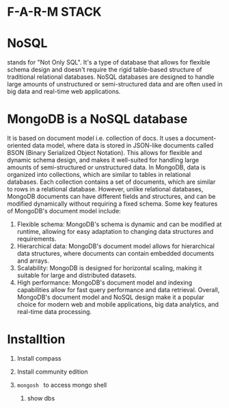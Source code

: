 # F-A-R-M STACK

# NoSQL

stands for "Not Only SQL". It's a type of database that allows for flexible schema design and doesn't require the rigid table-based structure of traditional relational databases. NoSQL databases are designed to handle large amounts of unstructured or semi-structured data and are often used in big data and real-time web applications.

# MongoDB is a NoSQL database

It is based on document model i.e. collection of docs. It uses a document-oriented data model, where data is stored in JSON-like documents called BSON (Binary Serialized Object Notation). This allows for flexible and dynamic schema design, and makes it well-suited for handling large amounts of semi-structured or unstructured data.
In MongoDB, data is organized into collections, which are similar to tables in relational databases. Each collection contains a set of documents, which are similar to rows in a relational database. However, unlike relational databases, MongoDB documents can have different fields and structures, and can be modified dynamically without requiring a fixed schema.
Some key features of MongoDB's document model include:

1. Flexible schema: MongoDB's schema is dynamic and can be modified at runtime, allowing for easy adaptation to changing data structures and requirements.
2. Hierarchical data: MongoDB's document model allows for hierarchical data structures, where documents can contain embedded documents and arrays.
3. Scalability: MongoDB is designed for horizontal scaling, making it suitable for large and distributed datasets.
4. High performance: MongoDB's document model and indexing capabilities allow for fast query performance and data retrieval.
   Overall, MongoDB's document model and NoSQL design make it a popular choice for modern web and mobile applications, big data analytics, and real-time data processing.

# Installtion

1. Install compass
2. Install community edition

3. `mongosh ` to access mongo shell
   1. show dbs
